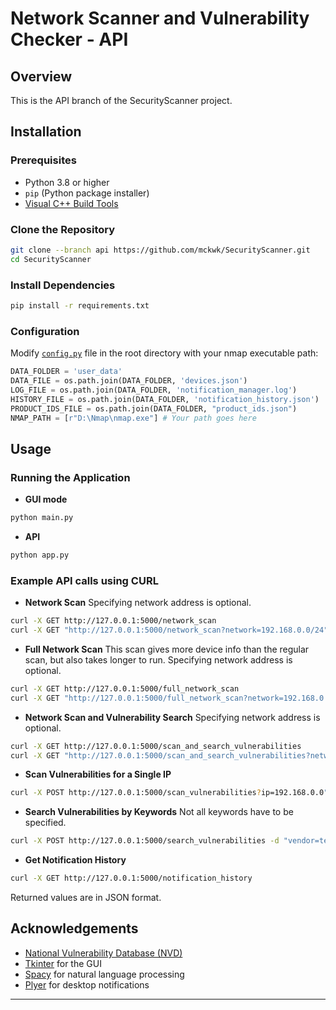 # Network Scanner and Vulnerability Checker - API


## Overview


This is the API branch of the SecurityScanner project.



## Installation


### Prerequisites


- Python 3.8 or higher
- `pip` (Python package installer)
- [Visual C++ Build Tools](https://visualstudio.microsoft.com/visual-cpp-build-tools/)


### Clone the Repository


```bash
git clone --branch api https://github.com/mckwk/SecurityScanner.git
cd SecurityScanner
```


### Install Dependencies


```bash
pip install -r requirements.txt
```


### Configuration


Modify [`config.py`](command:_github.copilot.openRelativePath?%5B%7B%22scheme%22%3A%22file%22%2C%22authority%22%3A%22%22%2C%22path%22%3A%22%2Fd%3A%2Fgit%2FSecurityScanner%2Fconfig.py%22%2C%22query%22%3A%22%22%2C%22fragment%22%3A%22%22%7D%5D "d:\git\SecurityScanner\config.py") file in the root directory with your nmap executable path:


```python
DATA_FOLDER = 'user_data'
DATA_FILE = os.path.join(DATA_FOLDER, 'devices.json')
LOG_FILE = os.path.join(DATA_FOLDER, 'notification_manager.log')
HISTORY_FILE = os.path.join(DATA_FOLDER, 'notification_history.json')
PRODUCT_IDS_FILE = os.path.join(DATA_FOLDER, "product_ids.json")
NMAP_PATH = [r"D:\Nmap\nmap.exe"] # Your path goes here
```


## Usage


### Running the Application

- **GUI mode**
```bash
python main.py
```

- **API**
```bash
python app.py
```


### Example API calls using CURL


- **Network Scan**
Specifying network address is optional.
```bash
curl -X GET http://127.0.0.1:5000/network_scan
curl -X GET "http://127.0.0.1:5000/network_scan?network=192.168.0.0/24"
```

- **Full Network Scan** 
This scan gives more device info than the regular scan, but also takes longer to run. Specifying network address is optional.
```bash
curl -X GET http://127.0.0.1:5000/full_network_scan
curl -X GET "http://127.0.0.1:5000/full_network_scan?network=192.168.0.0/24"
```

- **Network Scan and Vulnerability Search**
Specifying network address is optional.
```bash
curl -X GET http://127.0.0.1:5000/scan_and_search_vulnerabilities
curl -X GET "http://127.0.0.1:5000/scan_and_search_vulnerabilities?network=192.168.0.0/24"
```

- **Scan Vulnerabilities for a Single IP**
```bash
curl -X POST http://127.0.0.1:5000/scan_vulnerabilities?ip=192.168.0.0"
```

- **Search Vulnerabilities by Keywords**
Not all keywords have to be specified.
```bash
curl -X POST http://127.0.0.1:5000/search_vulnerabilities -d "vendor=test_model&os=test_vendor&device_info=test_id"
```

- **Get Notification History**
```bash
curl -X GET http://127.0.0.1:5000/notification_history
```

Returned values are in JSON format.



## Acknowledgements


- [National Vulnerability Database (NVD)](https://nvd.nist.gov/)
- [Tkinter](https://docs.python.org/3/library/tkinter.html) for the GUI
- [Spacy](https://spacy.io/) for natural language processing
- [Plyer](https://plyer.readthedocs.io/en/latest/) for desktop notifications


---

